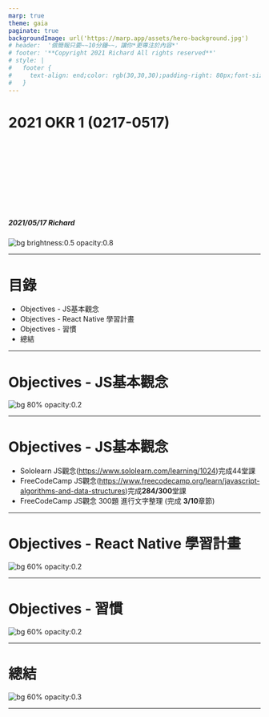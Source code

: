 ```yaml
---
marp: true
theme: gaia
paginate: true
backgroundImage: url('https://marp.app/assets/hero-background.jpg')
# header:  '做簡報只要~~10分鐘~~，讓你*更專注於內容*'
# footer: '**Copyright 2021 Richard All rights reserved**'
# style: |
#   footer {
#     text-align: end;color: rgb(30,30,30);padding-right: 80px;font-size:10px
#   }
---
```

<!-- _color: rgb(245,245,245) -->
<!-- _header: ""-->
<!-- _footer: "" -->
<!-- _paginate: false -->

# 2021 OKR 1 (0217-0517)

<br>
<br>
<br>
<br>
<br>
<br>
<br>
<br>

##### 2021/05/17 Richard

![bg brightness:0.5 opacity:0.8](https://media.gettyimages.com/videos/creative-millennial-business-people-using-adhesive-notes-in-meeting-video-id576634954?s=640x640)

---
<!-- _header: ""-->
<!-- _footer: ""-->
<!-- _paginate: false -->

# 目錄

- Objectives - JS基本觀念
- Objectives - React Native 學習計畫
- Objectives - 習慣
- 總結
---
# Objectives - JS基本觀念

<!-- _header: ""-->
<!-- _footer: ""-->
<!-- _backgroundImage: "" -->
<!-- _backgroundColor: #FFF -->
<!-- _class: [lead] -->

![bg 80% opacity:0.2](https://img.freepik.com/free-vector/cup-coffee-book-with-pen-from-splash-watercolor-hand-drawn-sketch-illustration-paints_291138-304.jpg?size=626&ext=jpg)

---
# Objectives - JS基本觀念

- Sololearn JS觀念(https://www.sololearn.com/learning/1024)完成44堂課
- FreeCodeCamp JS觀念(https://www.freecodecamp.org/learn/javascript-algorithms-and-data-structures)完成**284/300**堂課
- FreeCodeCamp JS觀念 300題 進行文字整理 (完成 **3/10**章節)

---
# Objectives - React Native 學習計畫

<!-- _header: ""-->
<!-- _footer: ""-->
<!-- _backgroundImage: "" -->
<!-- _backgroundColor: #FFF -->
<!-- _class: [lead] -->

![bg 60% opacity:0.2](https://encrypted-tbn0.gstatic.com/images?q=tbn:ANd9GcT9AwxljKLKYAV9WA2qmaWGEJF4kfp2WIDHih6c9N2ZCgOwJYT2hm28KqBbrRBbJg5zbyM&usqp=CAU)

---
# Objectives - 習慣

<!-- _header: ""-->
<!-- _footer: ""-->
<!-- _backgroundImage: "" -->
<!-- _backgroundColor: #FFF -->
<!-- _class: [lead] -->

![bg 60% opacity:0.2](https://encrypted-tbn0.gstatic.com/images?q=tbn:ANd9GcSjJEmD9SBE_lEB10lDktqtX02XadDIu0GMkQFubqKzkiqyyFTI375MTN2WEbt3dAlgDFE&usqp=CAU)

---
# 總結

<!-- _header: ""-->
<!-- _footer: ""-->
<!-- _backgroundImage: "" -->
<!-- _backgroundColor: #FFF -->
<!-- _class: [lead] -->

![bg 60% opacity:0.3](https://encrypted-tbn0.gstatic.com/images?q=tbn:ANd9GcRmgz-ajVuWbm2Eh8FlWJqppM_bH8aD5WkWuXqdC7ZC7QgVzGrypF6cRJY-Mw7YeazI9Rc&usqp=CAU)

---
